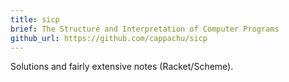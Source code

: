 ```yaml
---
title: sicp 
brief: The Structure and Interpretation of Computer Programs
github_url: https://github.com/cappachu/sicp
---
```


Solutions and fairly extensive notes (Racket/Scheme).
